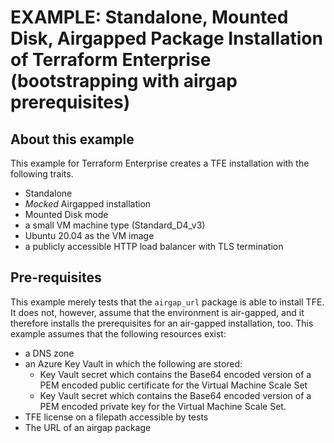 # EXAMPLE: Standalone, Mounted Disk, Airgapped Package Installation of Terraform Enterprise (bootstrapping with airgap prerequisites)

## About this example

This example for Terraform Enterprise creates a TFE
installation with the following traits.

- Standalone
- _Mocked_ Airgapped installation
- Mounted Disk mode
- a small VM machine type (Standard_D4_v3)
- Ubuntu 20.04 as the VM image
- a publicly accessible HTTP load balancer with TLS termination

## Pre-requisites

This example merely tests that the `airgap_url` package is able to install TFE. It does
not, however, assume that the environment is air-gapped, and it therefore installs the
prerequisites for an air-gapped installation, too. This example assumes that the following
resources exist:

- a DNS zone
- an Azure Key Vault in which the following are stored:
  - Key Vault secret which contains the Base64 encoded version of a PEM encoded public
    certificate for the Virtual Machine Scale Set
  - Key Vault secret which contains the Base64 encoded version of a PEM encoded private
    key for the Virtual Machine Scale Set.
- TFE license on a filepath accessible by tests
- The URL of an airgap package
